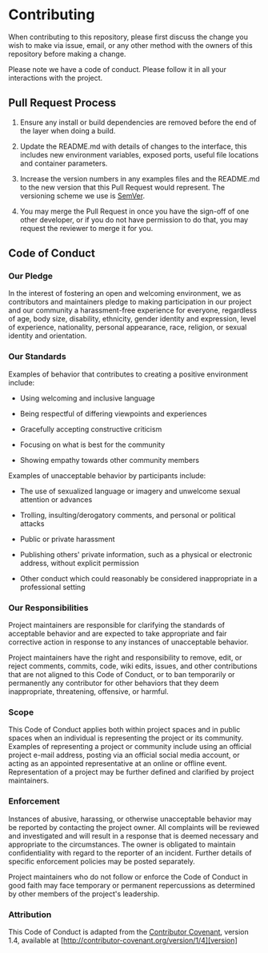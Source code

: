 # Contributing

When contributing to this repository,
please first discuss the change you wish to make via issue,
email,
or any other method with the owners of this repository before making a change. 

Please note we have a code of conduct.
Please follow it in all your interactions with the project.

## Pull Request Process

1.  Ensure any install or build dependencies are removed before the end of the layer when doing a build.

1.  Update the README.md with details of changes to the interface,
    this includes new environment variables,
    exposed ports,
    useful file locations and container parameters.

1.  Increase the version numbers in any examples files and the README.md to the new version that this Pull Request would
    represent.
    The versioning scheme we use is
    [SemVer](http://semver.org/).

1.  You may merge the Pull Request in once you have the sign-off of one other developer,
    or if you do not have permission to do that,
    you may request the reviewer to merge it for you.

## Code of Conduct

### Our Pledge

In the interest of fostering an open and welcoming environment,
we as contributors and maintainers pledge to making participation in our project and our community a harassment-free
experience for everyone,
regardless of age,
body size,
disability,
ethnicity,
gender identity and expression,
level of experience,
nationality,
personal appearance,
race,
religion,
or sexual identity and
orientation.

### Our Standards

Examples of behavior that contributes to creating a positive environment include:

*   Using welcoming and inclusive language

*   Being respectful of differing viewpoints and experiences

*   Gracefully accepting constructive criticism

*   Focusing on what is best for the community

*   Showing empathy towards other community members

Examples of unacceptable behavior by participants include:

*   The use of sexualized language or imagery and unwelcome sexual attention or advances

*   Trolling,
    insulting/derogatory comments,
    and personal or political attacks

*   Public or private harassment

*   Publishing others' private information,
    such as a physical or electronic address,
    without explicit permission

*   Other conduct which could reasonably be considered inappropriate in a professional setting

### Our Responsibilities

Project maintainers are responsible for clarifying the standards of acceptable behavior and are expected to take
appropriate and fair corrective action in response to any instances of unacceptable behavior.

Project maintainers have the right and responsibility to remove,
edit,
or reject comments,
commits,
code,
wiki edits,
issues,
and other contributions that are not aligned to this Code of Conduct,
or to ban temporarily or permanently any contributor for other behaviors that they deem inappropriate,
threatening,
offensive,
or harmful.

### Scope

This Code of Conduct applies both within project spaces and in public spaces when an individual is representing the
project or its community.
Examples of representing a project or community include using an official project e-mail address,
posting via an official social media account,
or acting as an appointed representative at an online or offline event.
Representation of a project may be further defined and clarified by project maintainers.

### Enforcement

Instances of abusive,
harassing,
or otherwise unacceptable behavior may be reported by contacting the project owner.
All complaints will be reviewed and investigated and will result in a response that is deemed necessary and appropriate
to the circumstances.
The owner is obligated to maintain confidentiality with regard to the reporter of an incident.
Further details of specific enforcement policies may be posted separately.

Project maintainers who do not follow or enforce the Code of Conduct in good faith may face temporary or permanent
repercussions as determined by other members of the project's leadership.

### Attribution

This Code of Conduct is adapted from the [Contributor Covenant][homepage], version 1.4,
available at [http://contributor-covenant.org/version/1/4][version]

[homepage]: http://contributor-covenant.org
[version]: http://contributor-covenant.org/version/1/4/
